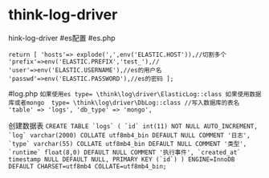 # think-log-driver
hink-log-driver
#es配置
#es.php

`return [
'hosts'=> explode(',',env('ELASTIC.HOST')),//切割多个
'prefix'=>env('ELASTIC.PREFIX','test_'),//
'user'=>env('ELASTIC.USERNAME'),//es的用户名
'passwd'=>env('ELASTIC.PASSWORD'),//es的密码
];`

#log.php
`如果使用es type= \think\log\driver\ElasticLog::class
如果使用数据库或者mongo 
type= \think\log\driver\DbLog::class
//写入数据库的表名
'table' => 'logs',
'db_type' => 'mongo',`

创建数据表
``CREATE TABLE `logs` (
`id` int(11) NOT NULL AUTO_INCREMENT,
`log` varchar(2000) COLLATE utf8mb4_bin DEFAULT NULL COMMENT '日志',
`type` varchar(55) COLLATE utf8mb4_bin DEFAULT NULL COMMENT '类型',
`runtime` float(8,0) DEFAULT NULL COMMENT '执行事件',
`created_at` timestamp NULL DEFAULT NULL,
PRIMARY KEY (`id`)
) ENGINE=InnoDB  DEFAULT CHARSET=utf8mb4 COLLATE=utf8mb4_bin;
``